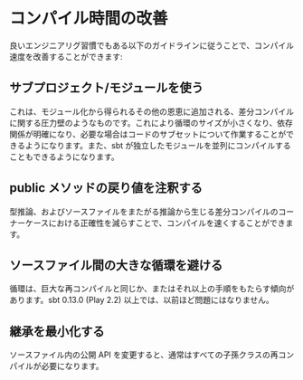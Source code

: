 <!--- Copyright (C) 2009-2013 Typesafe Inc. <http://www.typesafe.com> -->
<!--
# Improving Compilation Times
-->
# コンパイル時間の改善

<!--
Compilation speed can be improved by following some guidelines that are also good engineering practice:
-->
良いエンジニアリグ習慣でもある以下のガイドラインに従うことで、コンパイル速度を改善することができます:

<!--
## Use subprojects/modularize
-->
## サブプロジェクト/モジュールを使う

<!--
This is something like bulkheads for incremental compilation in addition to the other benefits of modularization. It minimizes the size of cycles, makes inter-dependencies explicit, and allows you to work with a subset of the code when desired. It also allows sbt to compile independent modules in parallel.
-->
これは、モジュール化から得られるその他の恩恵に追加される、差分コンパイルに関する圧力壁のようなものです。これにより循環のサイズが小さくなり、依存関係が明確になり、必要な場合はコードのサブセットについて作業することができるようになります。また、sbt が独立したモジュールを並列にコンパイルすることもできるようになります。

<!--
## Annotate return types of public methods
-->
## public メソッドの戻り値を注釈する

<!--
This makes compilation faster as it reduces the need for type inference and for accuracy helps address corner cases in incremental compilation arising from inference across source file boundaries.
-->
型推論、およびソースファイルをまたがる推論から生じる差分コンパイルのコーナーケースにおける正確性を減らすことで、コンパイルを速くすることができます。

<!--
## Avoid large cycles between source files
-->
## ソースファイル間の大きな循環を避ける

<!--
Cycles tend to result in larger recompilations and/or more steps.  In sbt 0.13.0+ (Play 2.2+), this is less of a problem.
-->
循環は、巨大な再コンパイルと同じか、またはそれ以上の手順をもたらす傾向があります。sbt 0.13.0 (Play 2.2) 以上では、以前ほど問題にはなりません。

<!--
## Minimize inheritance
-->
## 継承を最小化する

<!--
A public API change in a source file typically requires recompiling all descendents.
-->
ソースファイル内の公開 API を変更すると、通常はすべての子孫クラスの再コンパイルが必要になります。
